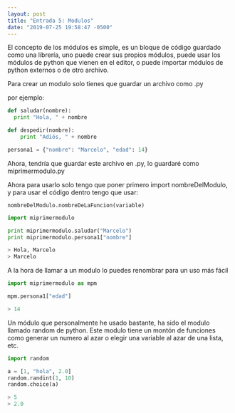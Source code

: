 ```yaml
---
layout: post
title: "Entrada 5: Modulos"
date: "2019-07-25 19:58:47 -0500"
---
```

El concepto de los módulos es simple, es un bloque de código guardado como una librería, uno puede crear sus propios módulos, puede usar los módulos de python que vienen en el editor, o puede importar módulos de python externos o de otro archivo.

Para crear un modulo solo tienes que guardar un archivo como .py

por ejemplo:

```python
def saludar(nombre):
  print "Hola, " + nombre

def despedir(nombre):
	print "Adiós, " + nombre

persona1 = {"nombre": "Marcelo", "edad": 14}
```

Ahora, tendría que guardar este archivo en .py, lo guardaré como miprimermodulo.py

Ahora para usarlo solo tengo que poner primero import nombreDelModulo, y para usar el código dentro tengo que usar:

`nombreDelModulo.nombreDeLaFuncion(variable)`

```python
import miprimermodulo

print miprimermodulo.saludar("Marcelo")
print miprimermodulo.persona1["nombre"]
```
```python
> Hola, Marcelo
> Marcelo
```

A la hora de llamar a un modulo lo puedes renombrar para un uso más fácil

```python
import miprimermodulo as mpm

mpm.persona1["edad"]
```
```python
> 14
```

Un módulo que personalmente he usado bastante, ha sido el modulo llamado random de python. Este modulo tiene un montón de funciones como generar un numero al azar o elegir una variable al azar de una lista, etc.

```python
import random

a = [1, "hola", 2.0]
random.randint(1, 10)
random.choice(a)
```
```python
> 5
> 2.0
```
